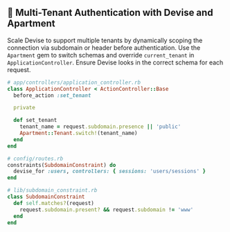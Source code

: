 ## 🏢 Multi-Tenant Authentication with Devise and Apartment
Scale Devise to support multiple tenants by dynamically scoping the connection via subdomain or header before authentication. Use the `Apartment` gem to switch schemas and override `current_tenant` in `ApplicationController`. Ensure Devise looks in the correct schema for each request.

```ruby
# app/controllers/application_controller.rb
class ApplicationController < ActionController::Base
  before_action :set_tenant

  private

  def set_tenant
    tenant_name = request.subdomain.presence || 'public'
    Apartment::Tenant.switch!(tenant_name)
  end
end

# config/routes.rb
constraints(SubdomainConstraint) do
  devise_for :users, controllers: { sessions: 'users/sessions' }
end

# lib/subdomain_constraint.rb
class SubdomainConstraint
  def self.matches?(request)
    request.subdomain.present? && request.subdomain != 'www'
  end
end
```